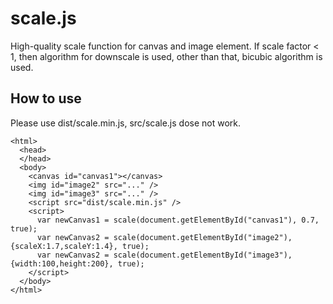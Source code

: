 # scale.js
High-quality scale function for canvas and image element.
If scale factor < 1, then algorithm for downscale is used, other than that, bicubic algorithm is used.

## How to use
Please use dist/scale.min.js, src/scale.js dose not work.

    <html>
      <head>
      </head>
      <body>
        <canvas id="canvas1"></canvas>
        <img id="image2" src="..." />
        <img id="image3" src="..." />
        <script src="dist/scale.min.js" />
        <script>
          var newCanvas1 = scale(document.getElementById("canvas1"), 0.7, true);
          var newCanvas2 = scale(document.getElementById("image2"), {scaleX:1.7,scaleY:1.4}, true);
          var newCanvas2 = scale(document.getElementById("image3"), {width:100,height:200}, true);
        </script>
      </body>
    </html>
